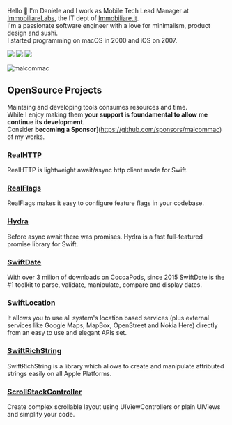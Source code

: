 Hello 👋
I'm Daniele and I work as Mobile Tech Lead Manager at [ImmobiliareLabs](http://labs.immobiliare.it), the IT dept of [Immobiliare.it](http://www.immobiliare.it).  
I'm a passionate software engineer with a love for minimalism, product design and sushi.  
I started programming on macOS in 2000 and iOS on 2007.  

[![](https://img.shields.io/badge/DanieleMargutti.com-informational?style=for-the-badge&color=6b6b6b)](https://www.danielemargutti.com)
[![](https://img.shields.io/badge/-Twitter-informational?style=for-the-badge&logo=twitter&logoColor=white&color=00aced)](https://twitter.com/danielemargutti)
[![](https://img.shields.io/badge/-Linkedin-informational?style=for-the-badge&logo=linkedin&logoColor=white&color=2867B2)](http://linkedin.com/in/daniele.margutti)

<img src="https://github-readme-stats.vercel.app/api?username=malcommac&show_icons=true&count_private=true" alt="malcommac" />

## OpenSource Projects
Maintaing and developing tools consumes resources and time.  
While I enjoy making them **your support is foundamental to allow me continue its development**.  
Consider **becoming a Sponsor**](https://github.com/sponsors/malcommac) of my works.

### [RealHTTP](https://github.com/immobiliare/RealHTTP)
RealHTTP is lightweight await/async http client made for Swift.

### [RealFlags](https://github.com/immobiliare/RealFlags)
RealFlags makes it easy to configure feature flags in your codebase.

### [Hydra](https://github.com/malcommac/Hydra)
Before async await there was promises. Hydra is a fast full-featured promise library for Swift.

### [SwiftDate](https://github.com/malcommac/SwiftDate)
With over 3 milion of downloads on CocoaPods, since 2015 SwiftDate is the #1 toolkit to parse, validate, manipulate, compare and display dates.

### [SwiftLocation](https://github.com/malcommac/SwiftLocation)
It allows you to use all system's location based services (plus external services like Google Maps, MapBox, OpenStreet and Nokia Here) directly from an easy to use and elegant APIs set. 

### [SwiftRichString](https://github.com/malcommac/SwiftRichString)
SwiftRichString is a library which allows to create and manipulate attributed strings easily on all Apple Platforms.

### [ScrollStackController](https://github.com/malcommac/ScrollStackController)
Create complex scrollable layout using UIViewControllers or plain UIViews and simplify your code.
